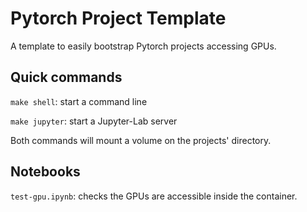 # Pytorch Project Template

A template to easily bootstrap Pytorch projects accessing GPUs.

## Quick commands

```make shell```: start a command line 

```make jupyter```: start a Jupyter-Lab server 

Both commands will mount a volume on the projects' directory.


## Notebooks

```test-gpu.ipynb```: checks the GPUs are accessible inside the container.

